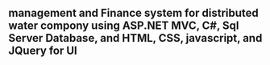 
## management and Finance system for distributed water compony using ASP.NET MVC, C#, Sql Server Database, and HTML, CSS, javascript, and JQuery for UI
